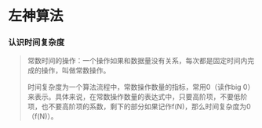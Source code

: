 # 左神算法

### 认识时间复杂度

> 常数时间的操作：一个操作如果和数据量没有关系，每次都是固定时间内完成的操作，叫做常数操作。
>
> 时间复杂度为一个算法流程中，常数操作数量的指标，常用0（读作big 0）来表示。具体来说，在常数操作数量的表达式中，只要高阶项，不要低阶项，也不要高阶项的系数，剩下的部分如果记作f(N)，那么时间复杂度为0（f(N)）。

